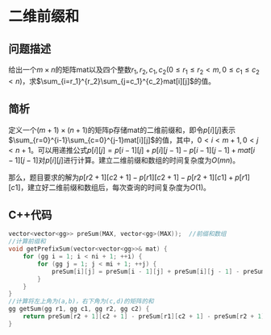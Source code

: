 # 二维前缀和

## 问题描述

给出一个$m\times n$的矩阵mat以及四个整数$r_1,r_2,c_1,c_2(0\le r_1 \le r_2 <m,0\le c_1 \le c_2 <n)$，求$\sum_{i=r_1}^{r_2}\sum_{j=c_1}^{c_2}mat[i][j]$的值。

## 简析

定义一个$(m+1)\times (n+1)$的矩阵p存储mat的二维前缀和，即令$p[i][j]$表示$\sum_{r=0}^{i-1}\sum_{c=0}^{j-1}mat[i][j]$的值，其中，$0<i<m+1,0<j<n+1$。可以用递推公式$p[i][j] = p[i - 1][j] + p[i][j - 1] - p[i - 1][j - 1] + mat[i - 1][j - 1]$对$p[i][j]$进行计算。建立二维前缀和数组的时间复杂度为$O(mn)$。

那么，题目要求的解为$p[r2+1][c2+1]-p[r1][c2+1]-p[r2+1][c1]+p[r1][c1]$，建立好二维前缀和数组后，每次查询的时间复杂度为$O(1)$。

## C++代码

```cpp
vector<vector<gg>> preSum(MAX, vector<gg>(MAX));  //前缀和数组
//计算前缀和
void getPrefixSum(vector<vector<gg>>& mat) {
    for (gg i = 1; i < ni + 1; ++i) {
        for (gg j = 1; j < mi + 1; ++j) {
            preSum[i][j] = preSum[i - 1][j] + preSum[i][j - 1] - preSum[i - 1][j - 1] + mat[i - 1][j - 1];
        }
    }
}
//计算将左上角为(a,b)，右下角为(c,d)的矩阵的和
gg getSum(gg r1, gg c1, gg r2, gg c2) {
    return preSum[r2 + 1][c2 + 1] - preSum[r1][c2 + 1] - preSum[r2 + 1][c1] + preSum[r1][c1];
}
```